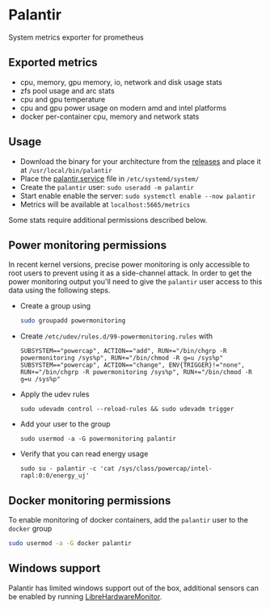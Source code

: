 # Palantir

System metrics exporter for prometheus

## Exported metrics

- cpu, memory, gpu memory, io, network and disk usage stats
- zfs pool usage and arc stats
- cpu and gpu temperature
- cpu and gpu power usage on modern amd and intel platforms
- docker per-container cpu, memory and network stats

## Usage

- Download the binary for your architecture from the [releases](https://github.com/icewind1991/palantir/releases/) and place it at `/usr/local/bin/palantir`
- Place the [palantir.service](palantir.service) file in `/etc/systemd/system/`
- Create the `palantir` user: `sudo useradd -m palantir`
- Start enable enable the server: `sudo systemctl enable --now palantir`
- Metrics will be available at `localhost:5665/metrics`

Some stats require additional permissions described below.

## Power monitoring permissions

In recent kernel versions, precise power monitoring is only accessible to root users to prevent using it as a side-channel attack.
In order to get the power monitoring output you'll need to give the `palantir` user access to this data using the following steps.

- Create a group using
  
  ```bash
  sudo groupadd powermonitoring
  ```

- Create `/etc/udev/rules.d/99-powermonitoring.rules` with
  ```udev
  SUBSYSTEM=="powercap", ACTION=="add", RUN+="/bin/chgrp -R powermonitoring /sys%p", RUN+="/bin/chmod -R g=u /sys%p"
  SUBSYSTEM=="powercap", ACTION=="change", ENV{TRIGGER}!="none", RUN+="/bin/chgrp -R powermonitoring /sys%p", RUN+="/bin/chmod -R g=u /sys%p"
  ```

- Apply the udev rules
  
  ```
  sudo udevadm control --reload-rules && sudo udevadm trigger
  ```

- Add your user to the group
  
  ```
  sudo usermod -a -G powermonitoring palantir
  ```

- Verify that you can read energy usage

  ```
  sudo su - palantir -c 'cat /sys/class/powercap/intel-rapl:0:0/energy_uj'
  ```

## Docker monitoring permissions

To enable monitoring of docker containers, add the `palantir` user to the `docker` group

```bash
sudo usermod -a -G docker palantir
```

## Windows support

Palantir has limited windows support out of the box, additional sensors can be enabled by running [LibreHardwareMonitor](https://github.com/LibreHardwareMonitor/LibreHardwareMonitor).